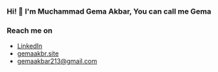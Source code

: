 ### Hi! 👋 I'm Muchammad Gema Akbar, You can call me Gema

<!-- ### Github Statistic -->
<p align="left">
<a href="https://github.com/gemm123">
  <!--<img height="150em" src="https://github-readme-stats-eight-theta.vercel.app/api?username=gemm123&show_icons=true&theme=algolia&include_all_commits=true&count_private=true"/>-->
<!--   <img height="150em" src="https://github-readme-stats-eight-theta.vercel.app/api/top-langs/?username=gemm123&layout=compact&langs_count=8&theme=algolia"/> -->
</a>
</p>

### Reach me on
- <a href="https://linkedin.com/in/gemaakbar07/">LinkedIn</a>
- <a href="http://gemaakbr.site">gemaakbr.site</a>
- gemaakbar213@gmail.com
